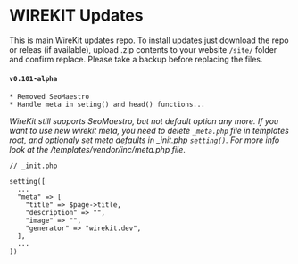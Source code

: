 # WIREKIT Updates
This is main WireKit updates repo. To install updates just download the repo or releas (if available), upload .zip contents to your website `/site/` folder and confirm replace. Please take a backup before replacing the files.

#### `v0.101-alpha`
```
* Removed SeoMaestro
* Handle meta in seting() and head() functions...
```
*WireKit still supports SeoMaestro, but not default option any more. If you want to use new wirekit meta, you need to delete `_meta.php` file in templates root, and optionaly set meta defaults in _init.php `setting()`. For more info look at the /templates/vendor/inc/meta.php file*. 
``` 
// _init.php

setting([
  ...
  "meta" => [
    "title" => $page->title,
    "description" => "",
    "image" => "",
    "generator" => "wirekit.dev",
  ],
  ...
])
```